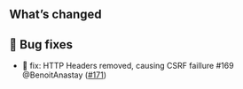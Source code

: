 ## What’s changed

## 🐛 Bug fixes

- 🐛 fix: HTTP Headers removed, causing CSRF faillure #169 @BenoitAnastay ([#171](https://github.com/BenoitAnastay/paperless-home-assistant-addon/pull/171))

